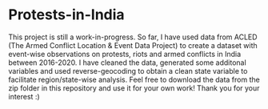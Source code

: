 # Protests-in-India

This project is still a work-in-progress. So far, I have used data from ACLED (The Armed Conflict Location & Event Data Project) to create a dataset with event-wise observations on protests, riots and armed conflicts in India between 2016-2020. I have cleaned the data, generated some additonal variables and used reverse-geocoding to obtain a clean state variable to facilitate region/state-wise analysis. Feel free to download the data from the zip folder in this repository and use it for your own work! Thank you for your interest :)
